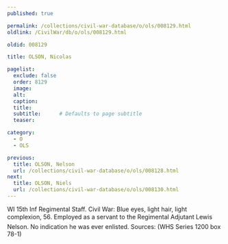 ```yaml
---
published: true

permalink: /collections/civil-war-database/o/ols/008129.html
oldlink: /CivilWar/db/o/ols/008129.html

oldid: 008129

title: OLSON, Nicolas

pagelist:
  exclude: false
  order: 8129
  image: 
  alt:
  caption:
  title:
  subtitle:      # Defaults to page subtitle
  teaser:

category: 
  - O 
  - OLS

previous:
  title: OLSON, Nelson
  url: /collections/civil-war-database/o/ols/008128.html  
next:
  title: OLSON, Niels
  url: /collections/civil-war-database/o/ols/008130.html   
---
```

WI 15th Inf Regimental Staff. Civil War: Blue eyes, light hair, light complexion, 5&#146;6&#148;. Employed as a servant to the Regimental Adjutant Lewis Nelson. No indication he was ever enlisted. Sources: (WHS Series 1200 box 78-1)